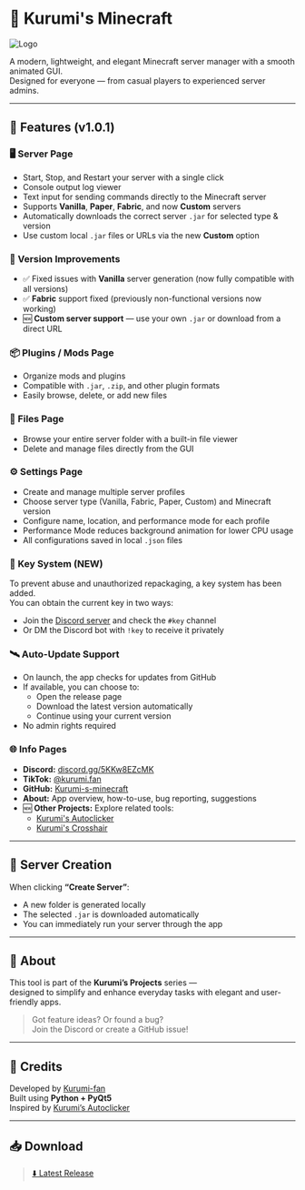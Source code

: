 # 💠 Kurumi's Minecraft

![Logo](https://imgur.com/b4c8SL1.png)

A modern, lightweight, and elegant Minecraft server manager with a smooth animated GUI.  
Designed for everyone — from casual players to experienced server admins.

---

## 🚀 Features (v1.0.1)

### 🖥️ Server Page
- Start, Stop, and Restart your server with a single click
- Console output log viewer
- Text input for sending commands directly to the Minecraft server
- Supports **Vanilla**, **Paper**, **Fabric**, and now **Custom** servers
- Automatically downloads the correct server `.jar` for selected type & version
- Use custom local `.jar` files or URLs via the new **Custom** option

### 🔧 Version Improvements
- ✅ Fixed issues with **Vanilla** server generation (now fully compatible with all versions)
- ✅ **Fabric** support fixed (previously non-functional versions now working)
- 🆕 **Custom server support** — use your own `.jar` or download from a direct URL

### 📦 Plugins / Mods Page
- Organize mods and plugins
- Compatible with `.jar`, `.zip`, and other plugin formats
- Easily browse, delete, or add new files

### 📁 Files Page
- Browse your entire server folder with a built-in file viewer
- Delete and manage files directly from the GUI

### ⚙️ Settings Page
- Create and manage multiple server profiles
- Choose server type (Vanilla, Fabric, Paper, Custom) and Minecraft version
- Configure name, location, and performance mode for each profile
- Performance Mode reduces background animation for lower CPU usage
- All configurations saved in local `.json` files

### 🔐 Key System (NEW)
To prevent abuse and unauthorized repackaging, a key system has been added.  
You can obtain the current key in two ways:
- Join the [Discord server](https://discord.gg/5KKw8EZcMK) and check the `#key` channel
- Or DM the Discord bot with `!key` to receive it privately

### 🛰️ Auto-Update Support
- On launch, the app checks for updates from GitHub
- If available, you can choose to:
  - Open the release page
  - Download the latest version automatically
  - Continue using your current version
- No admin rights required

### 🌐 Info Pages
- **Discord:** [discord.gg/5KKw8EZcMK](https://discord.gg/5KKw8EZcMK)
- **TikTok:** [@kurumi.fan](https://www.tiktok.com/@kurumi.fan)
- **GitHub:** [Kurumi-s-minecraft](https://github.com/Kurumi-fan/Kurumi-s-minecraft)
- **About:** App overview, how-to-use, bug reporting, suggestions
- 🆕 **Other Projects:** Explore related tools:
  - [Kurumi's Autoclicker](https://github.com/Kurumi-fan/Kurumi-s-autoclicker)
  - [Kurumi's Crosshair](https://github.com/Kurumi-fan/Kurumi-s-Crosshair)

---

## 📂 Server Creation

When clicking **“Create Server”**:
- A new folder is generated locally
- The selected `.jar` is downloaded automatically
- You can immediately run your server through the app

---

## 🧠 About

This tool is part of the **Kurumi’s Projects** series —  
designed to simplify and enhance everyday tasks with elegant and user-friendly apps.

> Got feature ideas? Or found a bug?  
> Join the Discord or create a GitHub issue!

---

## 💜 Credits

Developed by [Kurumi-fan](https://github.com/Kurumi-fan)  
Built using **Python + PyQt5**  
Inspired by [Kurumi’s Autoclicker](https://github.com/Kurumi-fan/Kurumi-s-autoclicker)

---

## 📥 Download

> [⬇️ Latest Release](https://github.com/Kurumi-fan/Kurumi-s-minecraft/releases)
